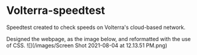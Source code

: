 # Volterra-speedtest
Speedtest created to check speeds on Volterra's cloud-based network.

Designed the webpage, as the image below, and reformatted with the use of CSS.
![](/images/Screen Shot 2021-08-04 at 12.13.51 PM.png)
